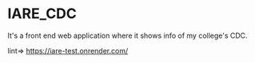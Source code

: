# IARE_CDC
It's a front end web application where it shows info of my college's CDC.


lint=> https://iare-test.onrender.com/
